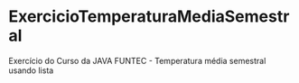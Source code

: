# ExercicioTemperaturaMediaSemestral
Exercício do Curso da JAVA FUNTEC - Temperatura média semestral usando lista
